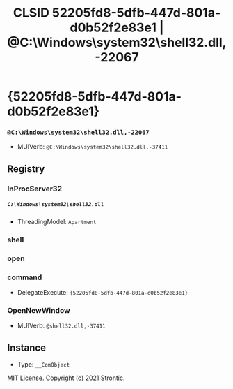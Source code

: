 ﻿---
title: "CLSID 52205fd8-5dfb-447d-801a-d0b52f2e83e1 | @C:\\Windows\\system32\\shell32.dll,-22067"
excerpt: What is COM-Object CLSID 52205fd8-5dfb-447d-801a-d0b52f2e83e1?
---

# {52205fd8-5dfb-447d-801a-d0b52f2e83e1}

### `@C:\Windows\system32\shell32.dll,-22067`
* MUIVerb: `@C:\Windows\system32\shell32.dll,-37411`

## Registry


### InProcServer32

##### `C:\Windows\system32\shell32.dll`
* ThreadingModel: `Apartment`

### shell


### open


### command

* DelegateExecute: `{52205fd8-5dfb-447d-801a-d0b52f2e83e1}`

### OpenNewWindow

* MUIVerb: `@shell32.dll,-37411`

## Instance

* Type: `__ComObject`

MIT License. Copyright (c) 2021 Strontic.


